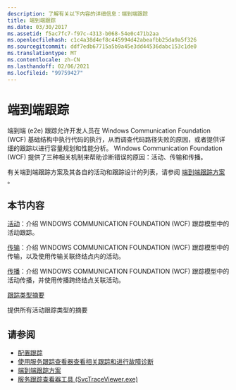 ```yaml
---
description: 了解有关以下内容的详细信息：端到端跟踪
title: 端到端跟踪
ms.date: 03/30/2017
ms.assetid: f5ac7fc7-f97c-4313-b068-54e0c471b2aa
ms.openlocfilehash: c1c4a38d4ef8c445994d42abeafbb25da9a5f326
ms.sourcegitcommit: ddf7edb67715a5b9a45e3dd44536dabc153c1de0
ms.translationtype: MT
ms.contentlocale: zh-CN
ms.lasthandoff: 02/06/2021
ms.locfileid: "99759427"
---
```

# <a name="end-to-end-tracing"></a>端到端跟踪

端到端 (e2e) 跟踪允许开发人员在 Windows Communication Foundation (WCF) 基础结构中执行代码的执行，从而调查代码路径失败的原因，或者提供详细的跟踪以进行容量规划和性能分析。 Windows Communication Foundation (WCF) 提供了三种相关机制来帮助诊断错误的原因：活动、传输和传播。  
  
 有关端到端跟踪方案及其各自的活动和跟踪设计的列表，请参阅 [端到端跟踪方案](end-to-end-tracing-scenarios.md) 。  
  
## <a name="in-this-section"></a>本节内容  

 [活动](activity.md)：介绍 WINDOWS COMMUNICATION FOUNDATION (WCF) 跟踪模型中的活动跟踪。  
  
 [传输](transfer.md)：介绍 WINDOWS COMMUNICATION FOUNDATION (WCF) 跟踪模型中的传输，以及使用传输关联终结点内的活动。  
  
 [传播](propagation.md)：介绍 WINDOWS COMMUNICATION FOUNDATION (WCF) 跟踪模型中的活动传播，并使用传播跨终结点关联活动。  
  
 [跟踪类型摘要](trace-type-summary.md)  
  
 提供所有活动跟踪类型的摘要  
  
## <a name="see-also"></a>请参阅

- [配置跟踪](configuring-tracing.md)
- [使用服务跟踪查看器查看相关跟踪和进行故障诊断](using-service-trace-viewer-for-viewing-correlated-traces-and-troubleshooting.md)
- [端到端跟踪方案](end-to-end-tracing-scenarios.md)
- [服务跟踪查看器工具 (SvcTraceViewer.exe)](../../service-trace-viewer-tool-svctraceviewer-exe.md)
